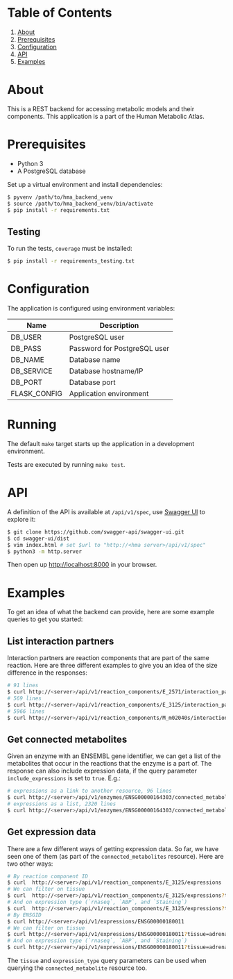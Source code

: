 # Table of Contents

1. [About](#about)
2. [Prerequisites](#prerequisites)
3. [Configuration](#configuration)
4. [API](#api)
5. [Examples](#examples)


# About

This is a REST backend for accessing metabolic models and their
components. This application is a part of the Human Metabolic Atlas.


# Prerequisites

* Python 3
* A PostgreSQL database

Set up a virtual environment and install dependencies:

```bash
$ pyvenv /path/to/hma_backend_venv
$ source /path/to/hma_backend_venv/bin/activate
$ pip install -r requirements.txt
```

## Testing

To run the tests, `coverage` must be installed:

```bash
$ pip install -r requirements_testing.txt
```


# Configuration

The application is configured using environment variables:

| Name         | Description                  |
|--------------|------------------------------|
| DB_USER      | PostgreSQL user              |
| DB_PASS      | Password for PostgreSQL user |
| DB_NAME      | Database name                |
| DB_SERVICE   | Database hostname/IP         |
| DB_PORT      | Database port                |
| FLASK_CONFIG | Application environment      |


# Running

The default `make` target starts up the application in a development
environment.

Tests are executed by running `make test`.


# API

A definition of the API is available at `/api/v1/spec`, use
[Swagger UI](https://github.com/swagger-api/swagger-ui) to explore it:

```bash
$ git clone https://github.com/swagger-api/swagger-ui.git
$ cd swagger-ui/dist
$ vim index.html # set $url to "http://<hma server>/api/v1/spec"
$ python3 -m http.server
```

Then open up [http://localhost:8000](http://localhost:8000) in your
browser.


# Examples

To get an idea of what the backend can provide, here are some example
queries to get you started:

## List interaction partners

Interaction partners are reaction components that are part of the same
reaction. Here are three different examples to give you an idea of the
size difference in the responses:

```bash
# 91 lines
$ curl http://<server>/api/v1/reaction_components/E_2571/interaction_partners
# 569 lines
$ curl http://<server>/api/v1/reaction_components/E_3125/interaction_partners
# 5966 lines
$ curl http://<server>/api/v1/reaction_components/M_m02040s/interaction_partners
```

## Get connected metabolites

Given an enzyme with an ENSEMBL gene identifier, we can get a list of
the metabolites that occur in the reactions that the enzyme is a part
of. The response can also include expression data, if the query
parameter `include_expressions` is set to `true`. E.g.:

```bash
# expressions as a link to another resource, 96 lines
$ curl http://<server>/api/v1/enzymes/ENSG00000164303/connected_metabolites
# expressions as a list, 2320 lines
$ curl http://<server>/api/v1/enzymes/ENSG00000164303/connected_metabolites?include_expressions=true
```

## Get expression data

There are a few different ways of getting expression data. So far, we
have seen one of them (as part of the `connected_metabolites`
resource). Here are two other ways:

```bash
# By reaction component ID
$ curl  http://<server>/api/v1/reaction_components/E_3125/expressions
# We can filter on tissue
$ curl  http://<server>/api/v1/reaction_components/E_3125/expressions?tissue=adrenal
# And on expression type (`rnaseq`, `ABP`, and `Staining`)
$ curl  http://<server>/api/v1/reaction_components/E_3125/expressions?tissue=adrenal&expression_type=staining
# By ENSGID
$ curl http://<server>/api/v1/expressions/ENSG00000180011
# We can filter on tissue
$ curl http://<server>/api/v1/expressions/ENSG00000180011?tissue=adrenal
# And on expression type (`rnaseq`, `ABP`, and `Staining`)
$ curl http://<server>/api/v1/expressions/ENSG00000180011?tissue=adrenal%20gland&expression_type=staining
```

The `tissue` and `expression_type` query parameters can be used when
querying the `connected_metabolite` resource too.
